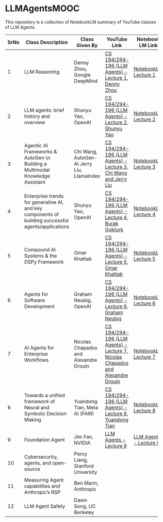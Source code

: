 # LLMAgentsMOOC
This repository is a collection of NotebookLM summary of YouTube classes of LLM Agents.

| SrNo  | Class Description | Class Given By | YouTube Link | Notebook LM Link |
| ----- | ------------- | ------------- | ------------- | ------------- |
|   1   | LLM Reasoning  |Denny Zhou, Google DeepMind  | [CS 194/294-196 (LLM Agents) - Lecture 1, Denny Zhou](https://www.youtube.com/watch?v=QL-FS_Zcmyo)  | [NotebookLM Lecture 1](https://notebooklm.google.com/notebook/5ad61492-1c4f-4f1d-877f-7003fd7237c4?_gl=1*1o500v8*_ga*MTcwMjkyMzQ3MC4xNzI3NjI2NjE0*_ga_W0LDH41ZCB*MTcyOTE4MzgwMS4yLjAuMTcyOTE4MzgwMS42MC4wLjA.)  |
|   2   | LLM agents: brief history and overview  | Shunyu Yao, OpenAI  | [CS 194/294-196 (LLM Agents) - Lecture 2, Shunyu Yao](https://www.youtube.com/watch?v=RM6ZArd2nVc)  | [NotebookLM Lecture 2](https://notebooklm.google.com/notebook/4c31f767-cc0e-44c5-bcf4-43690fedb528?_gl=1*1o500v8*_ga*MTcwMjkyMzQ3MC4xNzI3NjI2NjE0*_ga_W0LDH41ZCB*MTcyOTE4MzgwMS4yLjAuMTcyOTE4MzgwMS42MC4wLjA.)  |
|   3   | Agentic AI Frameworks & AutoGen \n Building a Multimodal Knowledge Assistant | Chi Wang, AutoGen-AI Jerry Liu, LlamaIndex  | [CS 194/294-196 (LLM Agents) - Lecture 3, Chi Wang and Jerry Liu](https://www.youtube.com/live/OOdtmCMSOo4)  | [NotebookLM Lecture 3](https://notebooklm.google.com/notebook/8d3dea4b-0442-4ffb-b0e9-4d2661fa4e35?_gl=1*1o500v8*_ga*MTcwMjkyMzQ3MC4xNzI3NjI2NjE0*_ga_W0LDH41ZCB*MTcyOTE4MzgwMS4yLjAuMTcyOTE4MzgwMS42MC4wLjA.)  |
|   4   | Enterprise trends for generative AI, and key components of building successful agents/applications  | Shunyu Yao, OpenAI  | [CS 194/294-196 (LLM Agents) - Lecture 4, Burak Gokturk](https://www.youtube.com/live/Sy1psHS3w3I)  | [NotebookLM Lecture 4](https://notebooklm.google.com/notebook/b7543cf0-07cd-4afa-8af8-5827ea086022?_gl=1*1o500v8*_ga*MTcwMjkyMzQ3MC4xNzI3NjI2NjE0*_ga_W0LDH41ZCB*MTcyOTE4MzgwMS4yLjAuMTcyOTE4MzgwMS42MC4wLjA.) |
|   5   | Compound AI Systems & the DSPy Framework | Omar Khattab  | [CS 194/294-196 (LLM Agents) - Lecture 5, Omar Khattab](https://www.youtube.com/live/JEMYuzrKLUw)  | [NotebookLM Lecture 5](https://notebooklm.google.com/notebook/be2cfd2d-8c59-4c42-82af-45965758a3fe?_gl=1*1o500v8*_ga*MTcwMjkyMzQ3MC4xNzI3NjI2NjE0*_ga_W0LDH41ZCB*MTcyOTE4MzgwMS4yLjAuMTcyOTE4MzgwMS42MC4wLjA.)  |
|   6   | Agents for Software Development  | Graham Neubig, OpenAI  | [CS 194/294-196 (LLM Agents) - Lecture 6, Graham Neubig](https://www.youtube.com/live/f9L9Fkq-8K4) | [NotebookLM Lecture 6](https://notebooklm.google.com/notebook/1103fa01-cee2-4c4c-a587-4bbc393e3e11?_gl=1*1o500v8*_ga*MTcwMjkyMzQ3MC4xNzI3NjI2NjE0*_ga_W0LDH41ZCB*MTcyOTE4MzgwMS4yLjAuMTcyOTE4MzgwMS42MC4wLjA.)  |
|   7   | AI Agents for Enterprise Workflows  | Nicolas Chapados and Alexandre Drouin  | [CS 194/294-196 (LLM Agents) - Lecture 7, Nicolas Chapados and Alexandre Drouin](https://www.youtube.com/live/-yf-e-9FvOc)  | [NotebookLM Lecture 7](https://notebooklm.google.com/notebook/51dfdf23-3500-4f52-aa06-066b5c1da13a?_gl=1*1o500v8*_ga*MTcwMjkyMzQ3MC4xNzI3NjI2NjE0*_ga_W0LDH41ZCB*MTcyOTE4MzgwMS4yLjAuMTcyOTE4MzgwMS42MC4wLjA.) |
|   8   | Towards a unified framework of Neural and Symbolic Decision Making  | Yuandong Tian, Meta AI (FAIR)  | [CS 194/294-196 (LLM Agents) - Lecture 8, Yuandong Tian](https://www.youtube.com/live/wm9-7VBpdEo)  | [NotebookLM Lecture 8](https://notebooklm.google.com/notebook/b3aaeab8-3032-42ea-9818-b48a27ed60fa?_gl=1*1o500v8*_ga*MTcwMjkyMzQ3MC4xNzI3NjI2NjE0*_ga_W0LDH41ZCB*MTcyOTE4MzgwMS4yLjAuMTcyOTE4MzgwMS42MC4wLjA.) |
|   9   |  Foundation Agent |  Jim Fan, NVIDIA  | [LLM Agents - Lecture 9](https://www.youtube.com/watch?v=Qhxr0uVT2zs)   | [LLM Agents - Lecture 9](https://notebooklm.google.com/notebook/be092216-a19f-4169-8f2b-7e4701e3afe9?_gl=1*1o500v8*_ga*MTcwMjkyMzQ3MC4xNzI3NjI2NjE0*_ga_W0LDH41ZCB*MTcyOTE4MzgwMS4yLjAuMTcyOTE4MzgwMS42MC4wLjA.)  |
|   10   |  Cybersecurity, agents, and open-source  | Percy Liang, Stanford University   |   |   |
|   11   | Measuring Agent capabilities and Anthropic’s RSP  |  Ben Mann, Anthropic  |   |   |
|   12   | LLM Agent Safety  |  Dawn Song, UC Berkeley  |   |   |
